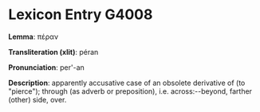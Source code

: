 # Lexicon Entry G4008

**Lemma**: πέραν

**Transliteration (xlit)**: péran

**Pronunciation**: per'-an

**Description**:
apparently accusative case of an obsolete derivative of  (to "pierce"); through (as adverb or preposition), i.e. across:--beyond, farther (other) side, over.
